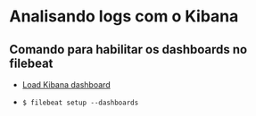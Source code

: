 # Analisando logs com o Kibana

## Comando para habilitar os dashboards no filebeat

  - [Load Kibana dashboard](https://www.elastic.co/guide/en/beats/filebeat/current/load-kibana-dashboards.html)

  - ```$ filebeat setup --dashboards```